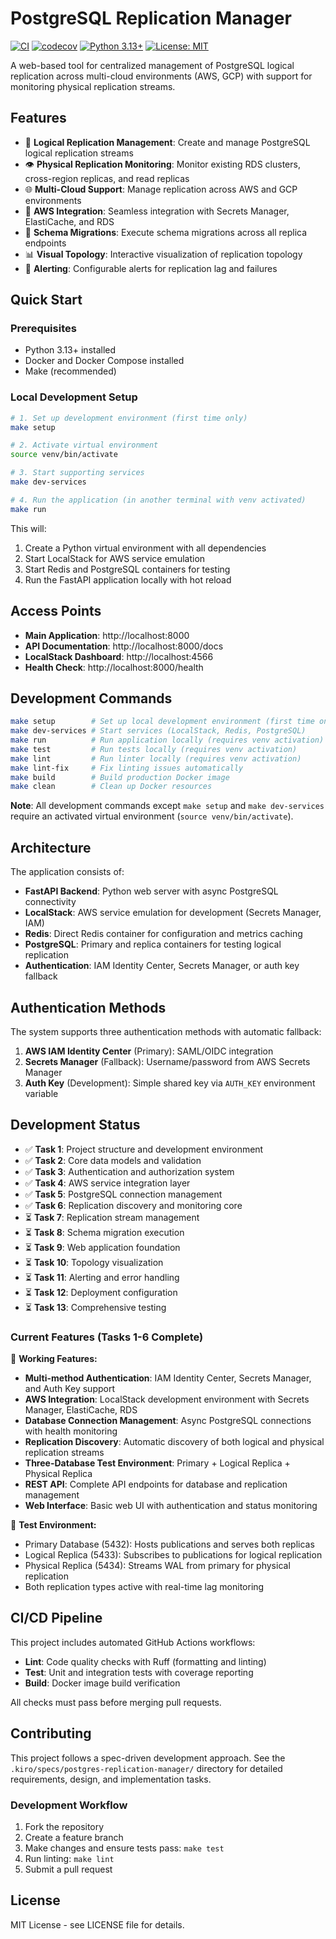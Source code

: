 # PostgreSQL Replication Manager

[![CI](https://github.com/ckdake/pgrepbot/workflows/CI/badge.svg)](https://github.com/ckdake/pgrepbot/actions)
[![codecov](https://codecov.io/gh/ckdake/pgrepbot/branch/main/graph/badge.svg)](https://codecov.io/gh/ckdake/pgrepbot)
[![Python 3.13+](https://img.shields.io/badge/python-3.13+-blue.svg)](https://www.python.org/downloads/)
[![License: MIT](https://img.shields.io/badge/License-MIT-yellow.svg)](https://opensource.org/licenses/MIT)

A web-based tool for centralized management of PostgreSQL logical replication across multi-cloud environments (AWS, GCP) with support for monitoring physical replication streams.

## Features

- 🔄 **Logical Replication Management**: Create and manage PostgreSQL logical replication streams
- 👁️ **Physical Replication Monitoring**: Monitor existing RDS clusters, cross-region replicas, and read replicas
- 🌐 **Multi-Cloud Support**: Manage replication across AWS and GCP environments
- 🔐 **AWS Integration**: Seamless integration with Secrets Manager, ElastiCache, and RDS
- 🚀 **Schema Migrations**: Execute schema migrations across all replica endpoints
- 📊 **Visual Topology**: Interactive visualization of replication topology
- 🔔 **Alerting**: Configurable alerts for replication lag and failures

## Quick Start

### Prerequisites

- Python 3.13+ installed
- Docker and Docker Compose installed
- Make (recommended)

### Local Development Setup

```bash
# 1. Set up development environment (first time only)
make setup

# 2. Activate virtual environment
source venv/bin/activate

# 3. Start supporting services
make dev-services

# 4. Run the application (in another terminal with venv activated)
make run
```

This will:
1. Create a Python virtual environment with all dependencies
2. Start LocalStack for AWS service emulation
3. Start Redis and PostgreSQL containers for testing
4. Run the FastAPI application locally with hot reload

## Access Points

- **Main Application**: http://localhost:8000
- **API Documentation**: http://localhost:8000/docs
- **LocalStack Dashboard**: http://localhost:4566
- **Health Check**: http://localhost:8000/health

## Development Commands

```bash
make setup        # Set up local development environment (first time only)
make dev-services # Start services (LocalStack, Redis, PostgreSQL)
make run          # Run application locally (requires venv activation)
make test         # Run tests locally (requires venv activation)
make lint         # Run linter locally (requires venv activation)
make lint-fix     # Fix linting issues automatically
make build        # Build production Docker image
make clean        # Clean up Docker resources
```

**Note**: All development commands except `make setup` and `make dev-services` require an activated virtual environment (`source venv/bin/activate`).

## Architecture

The application consists of:

- **FastAPI Backend**: Python web server with async PostgreSQL connectivity
- **LocalStack**: AWS service emulation for development (Secrets Manager, IAM)
- **Redis**: Direct Redis container for configuration and metrics caching
- **PostgreSQL**: Primary and replica containers for testing logical replication
- **Authentication**: IAM Identity Center, Secrets Manager, or auth key fallback

## Authentication Methods

The system supports three authentication methods with automatic fallback:

1. **AWS IAM Identity Center** (Primary): SAML/OIDC integration
2. **Secrets Manager** (Fallback): Username/password from AWS Secrets Manager
3. **Auth Key** (Development): Simple shared key via `AUTH_KEY` environment variable

## Development Status

- ✅ **Task 1**: Project structure and development environment
- ✅ **Task 2**: Core data models and validation  
- ✅ **Task 3**: Authentication and authorization system
- ✅ **Task 4**: AWS service integration layer
- ✅ **Task 5**: PostgreSQL connection management
- ✅ **Task 6**: Replication discovery and monitoring core
- ⏳ **Task 7**: Replication stream management
- ⏳ **Task 8**: Schema migration execution
- ⏳ **Task 9**: Web application foundation
- ⏳ **Task 10**: Topology visualization
- ⏳ **Task 11**: Alerting and error handling
- ⏳ **Task 12**: Deployment configuration
- ⏳ **Task 13**: Comprehensive testing

### Current Features (Tasks 1-6 Complete)

🎉 **Working Features:**
- **Multi-method Authentication**: IAM Identity Center, Secrets Manager, and Auth Key support
- **AWS Integration**: LocalStack development environment with Secrets Manager, ElastiCache, RDS
- **Database Connection Management**: Async PostgreSQL connections with health monitoring
- **Replication Discovery**: Automatic discovery of both logical and physical replication streams
- **Three-Database Test Environment**: Primary + Logical Replica + Physical Replica
- **REST API**: Complete API endpoints for database and replication management
- **Web Interface**: Basic web UI with authentication and status monitoring

🔧 **Test Environment:**
- Primary Database (5432): Hosts publications and serves both replicas
- Logical Replica (5433): Subscribes to publications for logical replication  
- Physical Replica (5434): Streams WAL from primary for physical replication
- Both replication types active with real-time lag monitoring

## CI/CD Pipeline

This project includes automated GitHub Actions workflows:

- **Lint**: Code quality checks with Ruff (formatting and linting)
- **Test**: Unit and integration tests with coverage reporting
- **Build**: Docker image build verification

All checks must pass before merging pull requests.

## Contributing

This project follows a spec-driven development approach. See the `.kiro/specs/postgres-replication-manager/` directory for detailed requirements, design, and implementation tasks.

### Development Workflow

1. Fork the repository
2. Create a feature branch
3. Make changes and ensure tests pass: `make test`
4. Run linting: `make lint`
5. Submit a pull request

## License

MIT License - see LICENSE file for details.